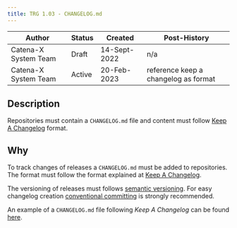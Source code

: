```yaml
---
title: TRG 1.03 - CHANGELOG.md
---
```


| Author               | Status | Created      | Post-History                         |
|----------------------|--------|--------------|--------------------------------------|
| Catena-X System Team | Draft  | 14-Sept-2022 | n/a                                  |
| Catena-X System Team | Active | 20-Feb-2023  | reference keep a changelog as format |

## Description

Repositories must contain a `CHANGELOG.md` file and content must
follow [Keep A Changelog](https://keepachangelog.com/en/1.0.0/) format.

## Why

To track changes of releases a `CHANGELOG.md` must be added to repositories. The format must follow the format explained at [Keep A Changelog](https://keepachangelog.com/en/1.0.0/).

The versioning of releases must
follows [semantic versioning](https://semver.org/). For easy changelog
creation [conventional committing](https://www.conventionalcommits.org/en/v1.0.0/#summary) is strongly recommended.

An example of a `CHANGELOG.md` file following _Keep A Changelog_ can be found [here](https://github.com/eclipse-tractusx/tractus-x-release/blob/main/CHANGELOG.md).
